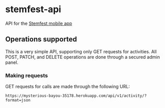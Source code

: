 # stemfest-api
API for the [Stemfest mobile app](https://github.com/kburk1997/stemfest-app-revamped)

## Operations supported

This is a very simple API, supporting only GET requests for activities. All POST, PATCH, and DELETE operations are done through a secured admin panel. 

### Making requests

GET requests for calls are made through the following URL:

```https://mysterious-bayou-35178.herokuapp.com/api/v1/activity/?format=json```
